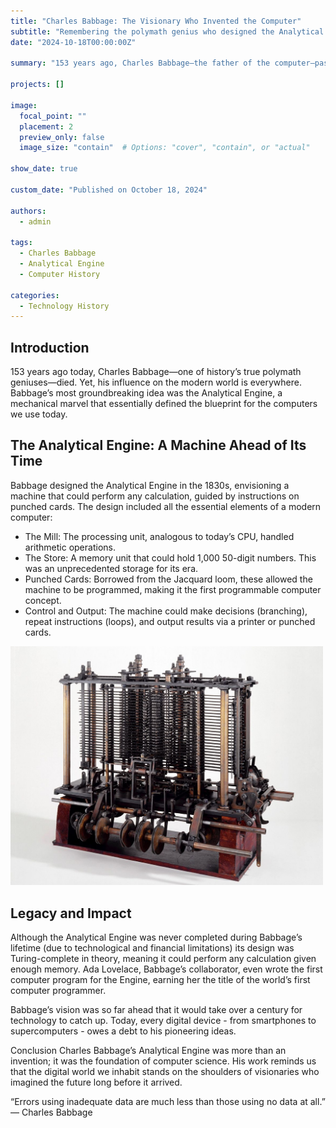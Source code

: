 ```yaml
---
title: "Charles Babbage: The Visionary Who Invented the Computer"
subtitle: "Remembering the polymath genius who designed the Analytical Engine"
date: "2024-10-18T00:00:00Z"

summary: "153 years ago, Charles Babbage—the father of the computer—passed away. His design for the Analytical Engine laid the foundations for modern computing, introducing core ideas like memory, programmability, and automatic calculation."

projects: []

image:
  focal_point: ""
  placement: 2
  preview_only: false
  image_size: "contain"  # Options: "cover", "contain", or "actual"
  
show_date: true

custom_date: "Published on October 18, 2024"

authors:
  - admin

tags:
  - Charles Babbage
  - Analytical Engine
  - Computer History

categories:
  - Technology History
---
```


## Introduction
153 years ago today, Charles Babbage—one of history’s true polymath geniuses—died. Yet, his influence on the modern world is everywhere. Babbage’s most groundbreaking idea was the Analytical Engine, a mechanical marvel that essentially defined the blueprint for the computers we use today.

## The Analytical Engine: A Machine Ahead of Its Time
Babbage designed the Analytical Engine in the 1830s, envisioning a machine that could perform any calculation, guided by instructions on punched cards. The design included all the essential elements of a modern computer:

- The Mill: The processing unit, analogous to today’s CPU, handled arithmetic operations. 
- The Store: A memory unit that could hold 1,000 50-digit numbers. This was an unprecedented storage for its era. 
- Punched Cards: Borrowed from the Jacquard loom, these allowed the machine to be programmed, making it the first programmable computer concept. 
- Control and Output: The machine could make decisions (branching), repeat instructions (loops), and output results via a printer or punched cards.

<img src="analytical-engine.jpeg" alt="drc-worfklow" width="500">

## Legacy and Impact
Although the Analytical Engine was never completed during Babbage’s lifetime (due to technological and financial limitations) its design was Turing-complete in theory, meaning it could perform any calculation given enough memory. Ada Lovelace, Babbage’s collaborator, even wrote the first computer program for the Engine, earning her the title of the world’s first computer programmer.

Babbage’s vision was so far ahead that it would take over a century for technology to catch up. Today, every digital device - from smartphones to supercomputers - owes a debt to his pioneering ideas.

Conclusion
Charles Babbage’s Analytical Engine was more than an invention; it was the foundation of computer science. His work reminds us that the digital world we inhabit stands on the shoulders of visionaries who imagined the future long before it arrived.

“Errors using inadequate data are much less than those using no data at all.”
— Charles Babbage


